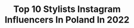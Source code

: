 ---
title: Top 10 Stylists Instagram Influencers In Poland In 2022
description: >-
  Find top stylists Instagram influencers in Poland in 2022. Most popular hashtags: #polishgirl #girl #outfit #fitgirl.
platform: Instagram
hits: 402
text_top: Discover the top-rated Instagram profiles on inBeat.
text_bottom: Our database holds 402 Instagram influencers like this in Poland for you to connect with.
profiles:
  - username: "sandrawlodarczyk"
    fullname: >-
      Sandra ♠️
    bio: >-
      ▪️ Szczecin ▪️ Lash Stylist ▪️ MUA ▪️ Cosmetology
    location: "Poland"
    followers: 35162
    engagement: 658
    commentsToLikes: 0.069140
    id: ck0w46jm8x2d60i196tnuyvxi
    verified: false
    hashtags: "#weekend, #makeuplife, #girl, #outfit"
  - username: "de_mona.zielinska"
    fullname: >-
      Monika Zielińska
    bio: >-
      🇵🇱 173cm 🎥GryMałżeńskie-s6, odc.56 talented: model, photomodel, stylist, actress, presenter, dancer, makeup for yourself too 😉cooperation? DM->✉️
    location: "Poland"
    followers: 20447
    engagement: 579
    commentsToLikes: 0.099021
    id: ck8t6h08xdln80j7870pypv83
    verified: false
    hashtags: "#modelka, #szczecin, #warszawa, #pi"
  - username: "verycranberry"
    fullname: >-
      Agata (style&smile)
    bio: >-
      🍬Freelance stylist 🍬Fashion lover 🍬Sport addicted 💫Based in Poland 💌 verypinkcranberry@gmail.com
    location: "Poland"
    followers: 22972
    engagement: 559
    commentsToLikes: 0.087389
    id: ck0w6lffr94xj0i19pcmdefsa
    verified: false
    hashtags: "#stylecrush, #trendylook, #zarajacket, #botki"
  - username: "oliwia_cyminska"
    fullname: >-
      Oliwia Cymińska
    bio: >-
      ⚜️Fashion Stylist 🎥 TV PRESENTER 📩 Mgmt. Paweł Wodzyński rusticapress@gmail.com
    location: "Poland"
    followers: 33857
    engagement: 359
    commentsToLikes: 0.083394
    id: ck6txi4xpxyzk0j71vq0q25nw
    verified: false
    hashtags: "#pictureoftheday, #fryzura, #polishgirl, #hairstyle"
  - username: "franciszkowelove"
    fullname: >-
      Agnieszka Mikoś
    bio: >-
      Fashion Stylist | Personal Shopper | Kraków, Kontakt: franciszkowelove0@gmail.com
    location: "Poland"
    followers: 42769
    engagement: 345
    commentsToLikes: 0.084283
    id: ck5c9boz8b5as0i113ecknag9
    verified: false
    hashtags: "#jesiennakolekcja, #ootdblogger, #manicure, #stylizacje"
  - username: "kasikasienka"
    fullname: >-
      Kasia 💋
    bio: >-
      ♥ Makeup Artist & Brow Stylist ♥ Gym lover ♥ Traveller @patryk_rychter.bodybuilder ❤️
    location: "Poland"
    followers: 2552
    engagement: 3726
    commentsToLikes: 0.063966
    id: ck9wozwdd77eg0j78jws17uwv
    verified: false
    hashtags: "#smilegirl, #treningsilowy, #fitfam, #fitnessgirl"
  - username: "duchess.milianda"
    fullname: >-
      Duchess Milianda
    bio: >-
      Tailor, model stylist.✂🇵🇱 ✉ duchessmilianda@gmail.com
    location: "Poland"
    followers: 60709
    engagement: 597
    commentsToLikes: 0.022041
    id: ck15szn1sfmdz0i19phblypgx
    verified: false
    hashtags: "#aliceinwonderland, #dollhouse, #milianda, #piek"
  - username: "fit.patrycja"
    fullname: >-
      Patrycja
    bio: >-
      Chorzów🌍 Stylistka paznokci 💅 Sportowy świr 💪 21 lat 🌸
    location: "Poland"
    followers: 16204
    engagement: 1084
    commentsToLikes: 0.012036
    id: ck9weaqs1jfvx0j78o15jqbix
    verified: false
    hashtags: "#sea, #gym, #fit, #fitness"
  - username: "daria.stec"
    fullname: >-
      D A R I A
    bio: >-
      📍 Pstrągowa/Czudec/Rzeszów 💄 Wizażystka/Stylistka 🖤 @daste.makeup 💌 Zapisy na makijaż
    location: "Poland"
    followers: 2212
    engagement: 2089
    commentsToLikes: 0.063400
    id: ckap2rcyazzfw0i78m0oxcjnt
    verified: false
    hashtags: "#glossylips, #glammakeup, #makeuplover, #makija"
  - username: "sala.joanna"
    fullname: >-
      Joanna Sala
    bio: >-
      *Official profil | |'93 | POLAND 🇵🇱 | Model | Photomodel 📷 | Beautician | Stylist | 👗 | 2016 | Happy Wife 😘❤@konradsala
    location: "Poland"
    followers: 15698
    engagement: 232
    commentsToLikes: 0.167268
    id: ck5zrfp6cwhu50i14in1htppf
    verified: false
    hashtags: "#toptags, #beautiful, #nudedress, #polishwoman"
---